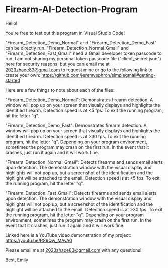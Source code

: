# Firearm-AI-Detection-Program

Hello!


You're free to test out this program in Visual Studio Code! 


"Firearm_Detection_Demo_Normal" and "Firearm_Detection_Demo_Fast" can be directly run. 
"Firearm_Detection_Normal_Gmail" and "Firearm_Detection_Fast_Gmail" need a Gmail developer token passcode to run. 
I am not sharing my personal token passcode file ("client_secret.json") here for security reasons, but you can email me at 
2023zhaoe83@gmail.com to request mine or go to the following link to create your own: https://github.com/jeremyephron/simplegmail#getting-started


Here are a few things to note about each of the files:

"Firearm_Detection_Demo_Normal":
Demonstrates firearm detection. A window will pop up on your screen that visually displays and highlights the 
identified firearm. Detection speed is at <5 fps. To exit the running program, hit the letter "q". 

"Firearm_Detection_Demo_Fast": 
Demonstrates firearm detection. A window will pop up on your screen that visually displays and highlights the 
identified firearm. Detection speed is at >30 fps. To exit the running program, hit the letter "q". 
Depending on your program environment, sometimes the program may crash on the first run. In the event that it 
crashes, just run it again and it will work fine. 

"Firearm_Detection_Normal_Gmail":
Detects firearms and sends email alerts upon detection. The demonstration window with the visual display and 
highlights will not pop up, but a screenshot of the identification and the highlight will be attached to the email. 
Detection speed is at <5 fps. To exit the running program, hit the letter "q". 

"Firearm_Detection_Fast_Gmail":
Detects firearms and sends email alerts upon detection. The demonstration window with the visual display and 
highlights will not pop up, but a screenshot of the identification and the highlight will be attached to the email. 
Detection speed is at >30 fps. To exit the running program, hit the letter "q". 
Depending on your program environment, sometimes the program may crash on the first run. In the event that it 
crashes, just run it again and it will work fine. 

Linked here is a YouTube video demonstration of my project: https://youtu.be/RS6Qw_MAvA0 

Please email me at 2023zhaoe83@gmail.com with any questions!

Best, 
Emily
